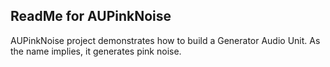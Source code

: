 ReadMe for AUPinkNoise
----------------------

AUPinkNoise project demonstrates how to build a Generator Audio Unit. As the name implies, it generates pink noise.